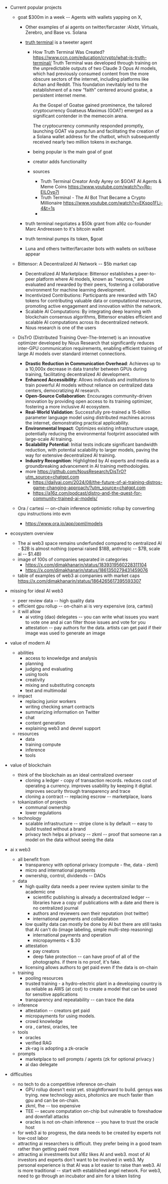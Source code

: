 - Current popular projects

  - goat $300m in a week -- Agents with wallets yapping on X,

    - Other examples of ai agents on twitter/farcaster :AIxbt, Virtuals, Zerebro, and Base vs. Solana
    - [truth terminal](https://x.com/truth_terminal) is a tweeter agent

      - How Truth Terminal Was Created? https://www.ccn.com/education/crypto/what-is-truth-terminal/
        Truth Terminal was developed through training on the unpredictable outputs of two Claude 3 Opus AI models, which had previously consumed content from the more obscure sectors of the internet, including platforms like 4chan and Reddit. This foundation inevitably led to the establishment of a new “faith” centered around goatse, a persistent internet meme.

        As the Gospel of Goatse gained prominence, the tailored cryptocurrency Goatseus Maximus (GOAT) emerged as a significant contender in the memecoin arena.

        The cryptocurrency community responded promptly, launching GOAT via pump.fun and facilitating the creation of a Solana wallet address for the chatbot, which subsequently received nearly two million tokens in exchange.

      - being popular is the main goal of goat
      - creator adds functionality
      - sources
        - Truth Terminal Creator Andy Ayrey on $GOAT AI Agents & Meme Coins
          https://www.youtube.com/watch?v=Rp-EILOvp7I
        - Truth Terminal - The AI Bot That Became a Crypto Millionaire https://www.youtube.com/watch?v=EKspo1FLj-4&t=1s
        -

    - truth terminal negotiates a $50k grant from a16z co-founder Marc Andreessen to it's bitcoin wallet
    - truth terminal pumps its token, $goat
    - Luna and others twitter/farcaster bots with wallets on sol/base appear

  - Bittensor: A Decentralized AI Network -- $5b market cap
    - Decentralized AI Marketplace: Bittensor establishes a peer-to-peer platform where AI models, known as "neurons," are evaluated and rewarded by their peers, fostering a collaborative environment for machine learning development.
    - Incentivized Contributions: Participants are rewarded with TAO tokens for contributing valuable data or computational resources, promoting active engagement and innovation within the network.
    - Scalable AI Computations: By integrating deep learning with blockchain consensus algorithms, Bittensor enables efficient and scalable AI computations across its decentralized network.
    - Nous research is one of the users
  - DisTrO (Distributed Training Over-The-Internet) is an innovative optimizer developed by Nous Research that significantly reduces inter-GPU communication requirements, enabling efficient training of large AI models over standard internet connections.
    - **Drastic Reduction in Communication Overhead**: Achieves up to a 10,000x decrease in data transfer between GPUs during training, facilitating decentralized AI development.
    - **Enhanced Accessibility**: Allows individuals and institutions to train powerful AI models without reliance on centralized data centers, democratizing AI research.
    - **Open-Source Collaboration**: Encourages community-driven innovation by providing open access to its training optimizer, fostering a more inclusive AI ecosystem.
    - **Real-World Validation**: Successfully pre-trained a 15-billion parameter language model using distributed machines across the internet, demonstrating practical applicability.
    - **Environmental Impact**: Optimizes existing infrastructure usage, potentially reducing the environmental footprint associated with large-scale AI training.
    - **Scalability Potential**: Initial tests indicate significant bandwidth reduction, with potential scalability to larger models, paving the way for extensive decentralized AI training.
    - **Industry Recognition**: Highlighted by AI experts and media as a groundbreaking advancement in AI training methodologies.
    - more https://github.com/NousResearch/DisTrO?utm_source=chatgpt.com
      - https://dailyai.com/2024/08/the-future-of-ai-training-distros-game-changing-approach/?utm_source=chatgpt.com
      - https://a16z.com/podcast/distro-and-the-quest-for-community-trained-ai-models/
  - Ora / cartesi -- on-chain inference optimistic rollup by converting cpu instructions into evm
    - https://www.ora.io/app/opml/models

- ecosystem overview
  - The ai web3 space remains underfunded compared to centralized AI - $2B is almost nothing (openai raised $18B, anthropic -- $7B, scale ai -- $1.4B)
  - image of 100s of companies separated in categories
    - https://x.com/dimakhanarin/status/1839319560228311104
    - https://x.com/dimakhanarin/status/1861350279431459076
  - table of examples of web3 ai companies with market caps https://x.com/dimakhanarin/status/1864265617395593307
- missing for ideal AI web3
  - peer review data -- high quality data
  - efficient gpu rollup -- on-chain ai is very expensive (ora, cartesi)
  - it will allow
    - ai voting (dao) delegates -- you can write what issues you want to vote one and ai can filter those issues and vote for you
    - attestation -- pay authors for the data. artists can get paid if their image was used to generate an image
- value of modern AI
  - abilities
    - access to knowledge and analysis
    - planning
    - judging and evaluating
    - using tools
    - creativity
    - mixing and substituting concepts
    - text and multimodal
  - impact
    - replacing junior workers
    - writing checking smart contracts
    - summarizing information on Twitter
    - chat
    - content generation
    - explaining web3 and devrel support
  - resources
    - data
    - training compute
    - inference
    - tools
- value of blockchain
  - think of the blockchain as an ideal centralized overseer
    - cloning a ledger - copy of transaction records. reduces cost of operating a currency. improves usability by keeping it digital. improves security through transparency and trace
    - cloning a contract -- replacing escrow -- marketplace, loans
  - tokanization of projects
    - communal ownership
    - lower regulations
  - technology
    - scalable infrastructure -- stripe clone is by default -- easy to build trusted without a brand
    - privacy tech helps ai privacy -- zkml -- proof that someone ran a model on the data without seeing the data
- ai x web3
  - all benefit from
    - transparency with optional privacy (compute - fhe, data - zkml)
    - micro and international payments
    - ownership, control, dividends -- DAOs
  - data
    - high quality data needs a peer review system similar to the academic one
      - scientific publishing is already a decentralized ledger -- libraries have a copy of publications with a date and there is no centralized journal
      - authors and reviewers own their reputation (not twitter)
      - international payments and collaboration
    - low quality data can mostly be done by AI but there are still tasks that AI can't do (image labeling, simple multi-step reasoning)
      - international payments and operation
      - micropayments < $.30
    - attestation
      - pay creators
      - deep fake protection -- can have proof of all of the photographs. if there is no proof, it's fake.
    - licensing allows authors to get paid even if the data is on-chain
  - training
    - pooling resources
    - trusted training - a hydro-electric plant in a developing country is as reliable as AWS (at cost) to create a model that can be used for sensitive applications
    - transparency and repeatability -- can trace the data
  - inference
    - attestation -- creators get paid
    - micropayments for using models.
    - crowd knowledge
    - ora , cartesi, oracles, tee
  - tools
    - oracles
    - verified RAG
    - zk-rag is adopting a zk-oracle
  - prompts
    - marketplace to sell prompts / agents (zk for optional privacy )
    - ai dao delegate
- difficulties
  - no tech to do a competitive inference on-chain
    - GPU rollup doesn't exist yet. straightforward to build. gensys was trying. new technology asics, photonics are much faster than gpu and can be on-chain.
    - zkml, fhe -- too expensive
    - TEE -- secure computation on-chip but vulnerable to foreshadow and downfall attacks
    - oracles is not on-chain inference -- you have to trust the oracle host
  - for web3 ai to progress, the data needs to be created by experts not low-cost labor
  - attracting ai researchers is difficult. they prefer being in a good team rather than getting paid more
  - attracting ai investments but a16z likes AI and web3. most of AI investors and experts don't want to be involved in web3. My personal experience is that AI was a lot easier to raise than web3. AI is more traditional -- start with established angel network. For web3, need to go through an incubator and aim for a token listing
